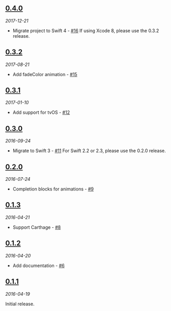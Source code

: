 ## [0.4.0](https://github.com/keithito/SimpleAnimation/releases/tag/0.4.0)
*2017-12-21*

- Migrate project to Swift 4 - [#16](https://github.com/keithito/SimpleAnimation/pull/16)
  If using Xcode 8, please use the 0.3.2 release.


## [0.3.2](https://github.com/keithito/SimpleAnimation/releases/tag/0.3.2)
*2017-08-21*

- Add fadeColor animation - [#15](https://github.com/keithito/SimpleAnimation/pull/15)


## [0.3.1](https://github.com/keithito/SimpleAnimation/releases/tag/0.3.1)
*2017-01-10*

- Add support for tvOS - [#12](https://github.com/keithito/SimpleAnimation/pull/12)


## [0.3.0](https://github.com/keithito/SimpleAnimation/releases/tag/0.3.0)
*2016-09-24*

- Migrate to Swift 3 - [#11](https://github.com/keithito/SimpleAnimation/pull/11)
  For Swift 2.2 or 2.3, please use the 0.2.0 release.


## [0.2.0](https://github.com/keithito/SimpleAnimation/releases/tag/0.2.0)
*2016-07-24*

- Completion blocks for animations - [#9](https://github.com/keithito/SimpleAnimation/pull/9)


## [0.1.3](https://github.com/keithito/SimpleAnimation/releases/tag/0.1.3)
*2016-04-21*

- Support Carthage - [#8](https://github.com/keithito/SimpleAnimation/pull/8)


## [0.1.2](https://github.com/keithito/SimpleAnimation/releases/tag/0.1.2)
*2016-04-20*

- Add documentation - [#6](https://github.com/keithito/SimpleAnimation/pull/6)


## [0.1.1](https://github.com/keithito/SimpleAnimation/releases/tag/0.1.1)
*2016-04-19*

Initial release.
